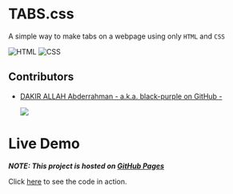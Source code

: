 # TABS.css

A simple way to make tabs on a webpage using only ```HTML```  and ```CSS```

![HTML](https://img.shields.io/static/v1?label=%20&message=HTML&color=%23E34F26&labelColor=%23ff000000&logo=HTML5)
![CSS](https://img.shields.io/static/v1?label=%20&message=CSS&color=%231572B6&labelColor=%23ff000000&logo=Css3&logoColor=%231572B6)

## Contributors

* [DAKIR ALLAH Abderrahman - a.k.a. black-purple on GitHub -](https://github.com/black-purple)
  
  ![](https://img.shields.io/badge/current%20position-student%2Fdev-purple)

# Live Demo

***NOTE: This project is hosted on [GitHub Pages](https://pages.github.com/)***

Click [here](https://black-purple.github.io/tabs.css/html/) to see the code in action.